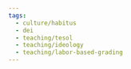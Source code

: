 ```yaml
---
tags:
  - culture/habitus
  - dei
  - teaching/tesol
  - teaching/ideology
  - teaching/labor-based-grading
---
```

